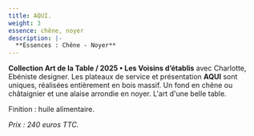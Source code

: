 ```yaml
---
title: AQUI.
weight: 3
essence: chêne, noyer
description: |-
  **Essences : Chêne - Noyer**
---
```


**Collection Art de la Table / 2025 • Les Voisins d’établis** avec Charlotte, Ebéniste designer.
Les plateaux de service et présentation **AQUI** sont uniques, réalisées entièrement en bois massif.
Un fond en chêne ou châtaignier et une alaise arrondie en noyer.
L'art d'une belle table.

Finition : huile alimentaire. 

*Prix : 240 euros TTC.*
